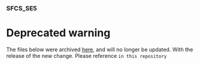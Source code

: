 ### SFCS_SE5

# Deprecated warning
The files below were archived [here](https://github.com/leekimmin/SFCS_SE5_ARCHIVED_DATA), and will no longer be updated. With the release of the new change. Please reference `in this repository`
